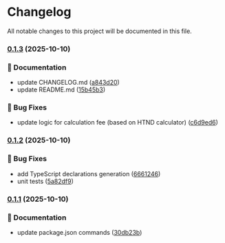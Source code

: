 # Changelog

All notable changes to this project will be documented in this file.

### [0.1.3](https://github.com/Namp88/hoosat-sdk/compare/v0.1.2...v0.1.3) (2025-10-10)

### 📝 Documentation

- update CHANGELOG.md ([a843d20](https://github.com/Namp88/hoosat-sdk/commit/a843d20892a078471cf3dc8f191ae8ce07e8355c))
- update README.md ([15b45b3](https://github.com/Namp88/hoosat-sdk/commit/15b45b31ce916cc54bc88e9ae8da811b71f8e254))

### 🐛 Bug Fixes

- update logic for calculation fee (based on HTND calculator) ([c6d9ed6](https://github.com/Namp88/hoosat-sdk/commit/c6d9ed622afdfcf31ff49c8aefb77ca97ee18206))

### [0.1.2](https://github.com/Namp88/hoosat-sdk/compare/v0.1.1...v0.1.2) (2025-10-10)

### 🐛 Bug Fixes

- add TypeScript declarations generation ([6661246](https://github.com/Namp88/hoosat-sdk/commit/66612466617422d7904acc11ee850262f3234f21))
- unit tests ([5a82df9](https://github.com/Namp88/hoosat-sdk/commit/5a82df942134b8dcc8fb5c1cd4006c9d1b79a1c1))

### [0.1.1](https://github.com/Namp88/hoosat-sdk/compare/v0.1.0...v0.1.1) (2025-10-10)

### 📝 Documentation

- update package.json commands ([30db23b](https://github.com/Namp88/hoosat-sdk/commit/30db23bd43e5da4346fa3feca6c209fe5ea46dd0))
